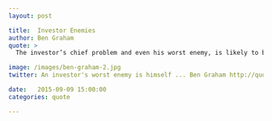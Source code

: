 ```yaml
---
layout: post

title:  Investor Enemies
author: Ben Graham
quote: >
  The investor’s chief problem and even his worst enemy, is likely to be himself.

image: /images/ben-graham-2.jpg
twitter: An investor's worst enemy is himself ... Ben Graham http://quotes.stockflare.com/

date:   2015-09-09 15:00:00
categories: quote

---
```


